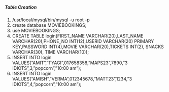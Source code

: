 <h5>Table Creation</h5>

<ol>
  <li>
    /usr/local/mysql/bin/mysql -u root -p
  </li>
  
  <li>
  create database MOVIEBOOKINGS;
  </li>
  
  <li>
  use MOVIEBOOKINGS;
  </li>

  <li>
    CREATE TABLE login(FIRST_NAME VARCHAR(20),LAST_NAME VARCHAR(20),PHONE_NO INT(12),USERID VARCHAR(20) PRIMARY KEY,PASSWORD INT(4),MOVIE VARCHAR(20),TICKETS INT(2), SNACKS VARCHAR(30), TIME VARCHAR(10));
  </li>

  <li>
    INSERT INTO login VALUES(“AMIT”,”TYAGI”,017658358,”MAPS23”,7890,”3 IDIOTS”,3,”popcorn”,”10:00 am”);
  </li>

  <li>
    INSERT INTO login VALUES(“AMISH”,”VERMA”,012345678,”MATT23”,1234,”3 IDIOTS”,4,”popcorn”,”10:00 am”);
  </li>
  
</ol>
